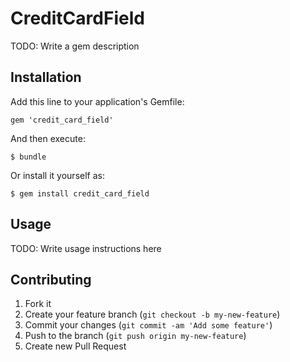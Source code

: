 # CreditCardField

TODO: Write a gem description

## Installation

Add this line to your application's Gemfile:

    gem 'credit_card_field'

And then execute:

    $ bundle

Or install it yourself as:

    $ gem install credit_card_field

## Usage

TODO: Write usage instructions here

## Contributing

1. Fork it
2. Create your feature branch (`git checkout -b my-new-feature`)
3. Commit your changes (`git commit -am 'Add some feature'`)
4. Push to the branch (`git push origin my-new-feature`)
5. Create new Pull Request
